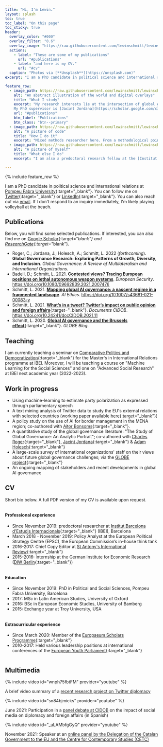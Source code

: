 ```yaml
---
title: "Hi, I'm Lewin."
layout: splash
toc: true
toc_label: "On this page"
toc_sticky: true
header:
  overlay_color: "#000"
  overlay_filter: "0.6"
  overlay_image: "https://raw.githubusercontent.com/lewinschmitt/lewinschmitt.github.io/main/assets/img/barcelona.jpg"
  actions:
    - label: "These are some of my publications"
      url: "#publications"
    - label: "and here is my CV."
      url: "#cv"
  caption: "Photos via [**Unsplash**](https://unsplash.com)"
excerpt: "I am a PhD candidate in political science and international relations at Pompeu Fabra University. My research interest is on **global AI governance**, with a special focus on EU foreign policy."

feature_row:
  - image_path: https://raw.githubusercontent.com/lewinschmitt/lewinschmitt.github.io/main/assets/img/globalgovernance.jpg
    alt: "An abstract illustration of the world and digital overlays"
    title: "What I study"
    excerpt: "My research interests lie at the intersection of global governance and AI ethics, with a special focus on EU foreign policy.
    My PhD supervisor is [Jacint Jordana](https://scholar.google.com/citations?user=IQLfIgMAAAAJ&hl=en)."
    url: "#publications"
    btn_label: "Publications"
    btn_class: "btn--primary"
  - image_path: https://raw.githubusercontent.com/lewinschmitt/lewinschmitt.github.io/main/assets/img/code.jpg
    alt: "A picture of code"
    title: "How I do it"
    excerpt: "Mixed methods researcher here. From a methodological point of view, I'm curious about the use of computational methods in IR and political science. In particular, I enjoy learning more about text mining, NLP and machine learning techniques."
  - image_path: https://raw.githubusercontent.com/lewinschmitt/lewinschmitt.github.io/main/assets/img/profilepic.jpg
    alt: "A picture of myself"
    title: "What else I do"
    excerpt: "I am also a predoctoral research fellow at the [Institut Barcelona d’Estudis Internacionals](https://www.ibei.org/en) (IBEI). There, I am working for [GLOBE](https://www.globe-project.eu/), an exciting Horizon 2020 project on “Global Governance and the European Union: Future Trends and Scenarios”."

---
```


{% include feature_row %}

I am a PhD candidate in political science and international relations at [Pompeu Fabra University](https://www.upf.edu/web/phd-political-and-social-sciences/){:target="_blank"}. You can follow me on [Twitter](https://twitter.com/lewinontheedge){:target="_blank"} or [LinkedIn](https://www.linkedin.com/in/lewin-schmitt/){:target="_blank"}. You can also reach out via [email](mailto:lewin.schmitt@upf.edu). If I don't respond to an inquiry immediately, I'm likely playing volleyball at the beach.


## Publications

Below, you will find some selected publications. If interested, you can also find me on [Google Scholar](https://scholar.google.com/citations?user=GyhxqV0AAAAJ){:target="_blank"} and [ResearchGate](https://www.researchgate.net/profile/Lewin-Schmitt){:target=_"blank"}.

- Roger, C.; Jordana, J.; Holesch, A.; Schmitt, L. 2022 (*forthcoming*). **Global Governance Research: Exploring Patterns of Growth, Diversity, and Inclusion**. *Global Governance: A Review of Multilateralism and International Organizations*.
- Badell, D.; Schmitt, L. 2021. [**Contested views? Tracing European positions on lethal autonomous weapon systems**](https://www.tandfonline.com/doi/full/10.1080/09662839.2021.2007476). *European Security*. https://doi.org/10.1080/09662839.2021.2007476
- Schmitt, L. 2021. [**Mapping global AI governance: a nascent regime in a fragmented landscape**](https://doi.org/10.1007/s43681-021-00083-y). *AI Ethics*. https://doi.org/10.1007/s43681-021-00083-y
- Schmitt, L. 2021. [**What’s in a tweet? Twitter’s impact on public opinion and foreign affairs**](https://www.cidob.org/en/publications/publication_series/documents_cidob/what_s_in_a_tweet_twitter_s_impact_2021_on_public_opinion_and_eu_foreign_affairs){:target="_blank"}. *Documents CIDOB*. https://doi.org/10.24241/docCIDOB.2021.11
- Schmitt, L. 2020. [**Global AI governance and the Brussels effect**](https://www.globe-project.eu/en/global-ai-governance-and-the-brussels-effect_10536){:target="_blank"}. *GLOBE Blog*.


## Teaching

I am currently teaching a seminar on [Comparative Politics and Democratization](https://www.ibei.org/en/comparative-politics-and-democratization_24324){:target="_blank"} for the Master's in International Relations programme at IBEI. Moreover, I will be teaching a course on "Machine Learning for the Social Sciences" and one on "Advanced Social Research" at IBEI next academic year (2022-2023). 


## Work in progress

- Using machine-learning to estimate party polarization as expressed through parliamentary speech
- A text mining analysis of Twitter data to study the EU's external relations with selected countries (working paper available [here](https://github.com/lewinschmitt/lewinschmitt.github.io/raw/main/_data/EU_Twitter_diplomacy-a_text-mining_analysis.pdf){:target="_blank"})
- A policy study on the use of AI for border management in the MENA region; co-authored with [Aitor Bonsoms](https://www.ibei.org/en/aitor-bonsoms_177323){:target="_blank"}.
- A quantitative study of the global governance literature: "The Study of Global Governance: An Analytic Portrait"; co-authored with [Charles Roger](https://www.ibei.org/en/charles-roger_110937){:target="_blank"}, [Jacint Jordana](https://www.ibei.org/en/jacint-jordana_14355){:target="_blank"} & [Adam Holesch](https://www.ibei.org/en/adam-holesch_34222){:target="_blank"}
- A large-scale survey of international organizations' staff on their views about future global governance challenges; via the [GLOBE project](https://www.globe-project.eu/en/){:target="_blank"}
- An ongoing mapping of stakeholders and recent developments in global AI governance


## CV
Short bio below. A full PDF version of my CV is available upon request.

<div class="row three-columns">
<div class="column" markdown="1">

#### Professional experience
- Since November 2019: predoctoral researcher at [Institut Barcelona d'Estudis Internacionals](https://www.ibei.org/en/lewin-schmitt_169391){:target="_blank"} (IBEI), Barcelona
- March 2018 - November 2019: Policy Analyst at the European Political Strategy Centre (EPSC), the European Commission’s in-house think tank
- 2016-2017: Chief Copy Editor at [St Antony's International Review](https://www.stairjournal.com/){:target="_blank"}
- 2015-2016: Internship at the German Institute for Economic Research ([DIW Berlin](https://www.diw.de/en){:target="_blank"})

</div>
<div class="column" markdown="1">

#### Education
- Since November 2019: PhD in Political and Social Sciences, Pompeu Fabra University, Barcelona
- 2017: MSc in Latin American Studies, University of Oxford
- 2016: BSc in European Economic Studies, University of Bamberg
- 2015: Exchange year at Troy University, USA

</div>
<div class="column" markdown="1">

#### Extracurricular experience
- Since March 2020: Member of the [Europaeum Scholars Programme](https://europaeum.org/europaeum-scholars-programme/){:target="_blank"}
- 2010-2017: Held various leadership positions at international conferences of the [European Youth Parliament](https://eyp.org/){:target="_blank"}

</div>
</div>

## Multimedia

<div class="row three-columns">
<div class="column">
{% include video id="wnph75fbtFM" provider="youtube" %}

A brief video summary of a <a href="https://www.cidob.org/en/publications/publication_series/documents_cidob/what_s_in_a_tweet_twitter_s_impact_on_public_opinion_and_eu_foreign_affairs" target="_blank">recent research project on Twitter diplomacy</a>

</div>

<div class="column">
{% include video id="sn84bjmicks" provider="youtube" %}

June 2021: Participation in a <a href="https://www.cidob.org/en/events/thematic_lines_of_research/cidob/dialogos_cidob_fundacion_banco_sabadell" target="_blank">panel debate at CIDOB</a> on the impact of social media on diplomacy and foreign affairs (in Spanish)
</div>

<div class="column">
{% include video id="_uLAMbfgGyQ" provider="youtube" %}

November 2021: Speaker at an <a href="https://exteriors.gencat.cat/en/ambits-dactuacio/afers_exteriors/delegacions_govern/ue/agenda/act_211019_actepoldigital" target="_blank">online panel by the Delegation of the Catalan Government to the EU and the Centre for Contemporary Studies (CETC)</a>
</div>

</div>
